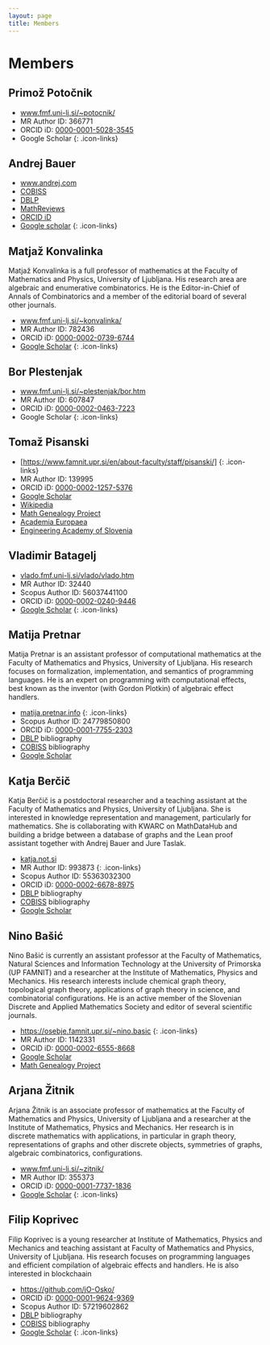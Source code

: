 ```yaml
---
layout: page
title: Members
---
```


# Members

## Primož Potočnik

* <i class="fas fa-home"></i> <a href="https://www.fmf.uni-lj.si/~potocnik/">www.fmf.uni-lj.si/~potocnik/</a>
* MR Author ID: 366771
* ORCID iD: [0000-0001-5028-3545](https://orcid.org/0000-0001-5028-3545)
* Google Scholar
{: .icon-links}

## Andrej Bauer



* <a href="https://www.andrej.com/">www.andrej.com</a>
* [COBISS](https://bib.cobiss.net/biblioweb/direct/si/eng/cris/15854)
* [DBLP](http://dblp.uni-trier.de/pers/hd/b/Bauer:Andrej)
* [MathReviews](http://www.ams.org/mathscinet/search/author.html?mrauthid=640857)
* [ORCID iD](https://orcid.org/0000-0001-5378-0547)
* [Google scholar](https://scholar.google.com/citations?user=gty0SkUAAAAJ&hl=en)
{: .icon-links}

## Matjaž Konvalinka

Matjaž Konvalinka is a full professor of mathematics at the Faculty of Mathematics and Physics, University of Ljubljana. His research area are algebraic and enumerative combinatorics. He is the Editor-in-Chief of Annals of Combinatorics and a member of the editorial board of several other journals.


* <i class="fas fa-home"></i> <a href="https://www.fmf.uni-lj.si/~konvalinka/">www.fmf.uni-lj.si/~konvalinka/</a>
* MR Author ID: 782436
* ORCID iD: [0000-0002-0739-6744](https://orcid.org/0000-0002-0739-6744)
* [Google Scholar](https://scholar.google.com/citations?user=JdI5eBwAAAAJ&hl=en)
{: .icon-links}

## Bor Plestenjak

* <i class="fas fa-home"></i> <a href="https://www.fmf.uni-lj.si/~plestenjak/bor.htm">www.fmf.uni-lj.si/~plestenjak/bor.htm</a>
* MR Author ID: 607847
* ORCID iD: [0000-0002-0463-7223](https://orcid.org/0000-0002-0463-7223)
* Google Scholar
{: .icon-links}

## Tomaž Pisanski

* <i class="fas fa-home"></i> <a href="https://www.famnit.upr.si/en/about-faculty/staff/pisanski/"></a>[https://www.famnit.upr.si/en/about-faculty/staff/pisanski/]
{: .icon-links}
* MR Author ID: 139995
* ORCID iD: [0000-0002-1257-5376](https://orcid.org/0000-0002-1257-5376)
* [Google Scholar](https://scholar.google.si/citations?user=BHq3KF4AAAAJ&hl=en)
* [Wikipedia](https://en.wikipedia.org/wiki/Toma%C5%BE_Pisanski)
* [Math Genealogy Project](https://www.mathgenealogy.org/id.php?id=20387)
* [Academia Europaea](https://www.ae-info.org/ae/Member/Pisanski_Toma%C5%BE)
* [Engineering Academy of Slovenia](https://www.ias.si/en/tomaz-pisanski)

## Vladimir Batagelj

* <i class="fas fa-home"></i> <a href="http://vladowiki.fmf.uni-lj.si/doku.php?id=vlado">[vlado.fmf.uni-lj.si/vlado/vlado.htm](http://vladowiki.fmf.uni-lj.si/doku.php?id=vlado)</a>
* MR Author ID: 32440
* Scopus Author ID: 56037441100
* ORCID iD: [0000-0002-0240-9446](https://orcid.org/0000-0002-0240-9446)
* [Google Scholar](https://scholar.google.com/citations?hl=en&user=H68hVhMAAAAJ)
{: .icon-links}

## Matija Pretnar

Matija Pretnar is an assistant professor of computational mathematics at the Faculty of Mathematics and Physics, University of Ljubljana. His research focuses on formalization, implementation, and semantics of programming languages. He is an expert on programming with computational effects, best known as the inventor (with Gordon Plotkin) of algebraic effect handlers.

* <i class="fas fa-home"></i> <a href="https://matija.pretnar.info">matija.pretnar.info</a>
{: .icon-links}
* Scopus Author ID: 24779850800
* ORCID iD: [0000-0001-7755-2303](https://orcid.org/0000-0001-7755-2303)
* [DBLP](http://dblp.uni-trier.de/pers/hy/p/Pretnar:Matija) bibliography
* [COBISS](https://bib.cobiss.net/biblioweb/biblio/si/slv/cris/32320) bibliography
* [Google Scholar](https://scholar.google.com/citations?user=VbovIwwAAAAJ)

## Katja Berčič

Katja Berčič is a postdoctoral researcher and a teaching assistant at the Faculty of Mathematics and Physics, University of Ljubljana. She is interested in knowledge representation and management, particularly for mathematics. She is collaborating with KWARC on MathDataHub and building a bridge between a database of graphs and the Lean proof assistant together with Andrej Bauer and Jure Taslak.

* <i class="fas fa-home"></i> <a href="http://katja.not.si">katja.not.si</a>
* MR Author ID: 993873
{: .icon-links}
* Scopus Author ID: 55363032300
* ORCID iD: [0000-0002-6678-8975](https://orcid.org/0000-0002-6678-8975)
* [DBLP](https://dblp.uni-trier.de/pid/120/1392.html) bibliography
* [COBISS](https://bib.cobiss.net/biblioweb/biblio/si/slv/cris/33231) bibliography
* [Google Scholar](https://scholar.google.com/citations?user=81U2ZcIAAAAJ)

## Nino Bašić

Nino Bašić is currently an assistant professor at the Faculty of Mathematics, Natural Sciences and Information Technology at the University of Primorska (UP FAMNIT) and a researcher at the Institute of Mathematics, Physics and Mechanics. His research interests include chemical graph theory, topological graph theory, applications of graph theory in science, and combinatorial configurations. He is an active member of the Slovenian Discrete and Applied Mathematics Society and editor of several scientific journals.

* <i class="fas fa-home"></i> <a href="https://osebje.famnit.upr.si/~nino.basic">https://osebje.famnit.upr.si/~nino.basic</a>
{: .icon-links}
* MR Author ID: 1142331
* ORCID iD: [0000-0002-6555-8668](https://orcid.org/0000-0002-6555-8668)
* [Google Scholar](https://scholar.google.com/citations?user=27ZHS2AAAAAJ)
* [Math Genealogy Project](https://www.mathgenealogy.org/id.php?id=204905)

## Arjana Žitnik


Arjana Žitnik is an associate professor of mathematics at the Faculty of Mathematics and Physics, University of Ljubljana and a researcher at the Institute of Mathematics, Physics and  Mechanics. Her research is in discrete mathematics with applications, in particular in graph theory, representations of graphs and other discrete objects, symmetries of graphs, algebraic combinatorics, configurations. 

* <i class="fas fa-home"></i> <a href="https://www.fmf.uni-lj.si/~zitnik/">www.fmf.uni-lj.si/~zitnik/</a>
* MR Author ID: 355373
* ORCID iD: [0000-0001-7737-1836](https://orcid.org/0000-0001-7737-1836)
* [Google Scholar](https://scholar.google.com/citations?user=FWeMsk8AAAAJ)
{: .icon-links}


## Filip Koprivec

Filip Koprivec is a young researcher at Institute of Mathematics, Physics and Mechanics and teaching assistant at Faculty of Mathematics and Physics, University of Ljubljana. His research focuses on programming languages and efficient compilation of algebraic effects and handlers. He is also interested in blockchaain

* <i class="fas fa-home"></i> <a href="https://github.com/jO-Osko/">https://github.com/jO-Osko/</a>
* ORCID iD: [0000-0001-9624-9369](https://orcid.org/0000-0001-9624-9369)
* Scopus Author ID: 57219602862
* [DBLP](https://dblp.uni-trier.de/pid/281/2015.html) bibliography
* [COBISS](https://bib.cobiss.net/biblioweb/biblio/si/slv/conor/235638115) bibliography
* [Google Scholar](https://scholar.google.com/citations?user=5sT3DU4AAAAJ)
{: .icon-links}



